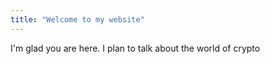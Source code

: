 ```yaml
---
title: "Welcome to my website"
---
```


I'm glad you are here. I plan to talk about the world of crypto
